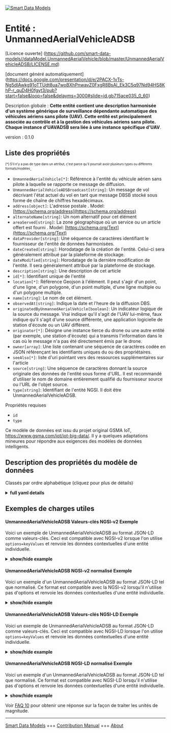 <!-- 10-Header -->  
[![Smart Data Models](https://smartdatamodels.org/wp-content/uploads/2022/01/SmartDataModels_logo.png "Logo")](https://smartdatamodels.org)  
Entité : UnmannedAerialVehicleADSB  
==================================<!-- /10-Header -->  
<!-- 15-License -->  
[Licence ouverte] (https://github.com/smart-data-models//dataModel.UnmannedAerialVehicle/blob/master/UnmannedAerialVehicleADSB/LICENSE.md)  
[document généré automatiquement] (https://docs.google.com/presentation/d/e/2PACX-1vTs-Ng5dIAwkg91oTTUdt8ua7woBXhPnwavZ0FxgR8BsAI_Ek3C5q97Nd94HS8KhP-r_quD4H0fgyt3/pub?start=false&loop=false&delayms=3000#slide=id.gb715ace035_0_60)  
<!-- /15-License -->  
<!-- 20-Description -->  
Description globale : **Cette entité contient une description harmonisée d'un système générique de surveillance dépendante automatique des véhicules aériens sans pilote (UAV). Cette entité est principalement associée au contrôle et à la gestion des véhicules aériens sans pilote. Chaque instance d'UAVADSB sera liée à une instance spécifique d'UAV**.  
version : 0.1.0  
<!-- /20-Description -->  
<!-- 30-PropertiesList -->  

## Liste des propriétés  

<sup><sub>[*] S'il n'y a pas de type dans un attribut, c'est parce qu'il pourrait avoir plusieurs types ou différents formats/modèles</sub></sup>.  
- `UnmannedAerialVehicle[*]`: Référence à l'entité du véhicule aérien sans pilote à laquelle se rapporte ce message de diffusion.  - `UnmannedAerialVehicleADSBroadcast[string]`: Un message de vol décrivant l'état actuel du vol en tant que message DBSB stocké sous forme de chaîne de chiffres hexadécimaux.  - `address[object]`: L'adresse postale  . Model: [https://schema.org/address](https://schema.org/address)- `alternateName[string]`: Un nom alternatif pour cet élément  - `areaServed[string]`: La zone géographique où un service ou un article offert est fourni  . Model: [https://schema.org/Text](https://schema.org/Text)- `dataProvider[string]`: Une séquence de caractères identifiant le fournisseur de l'entité de données harmonisées.  - `dateCreated[string]`: Horodatage de la création de l'entité. Celui-ci sera généralement attribué par la plateforme de stockage.  - `dateModified[string]`: Horodatage de la dernière modification de l'entité. Il sera généralement attribué par la plateforme de stockage.  - `description[string]`: Une description de cet article  - `id[*]`: Identifiant unique de l'entité  - `location[*]`: Référence Geojson à l'élément. Il peut s'agir d'un point, d'une ligne, d'un polygone, d'un point multiple, d'une ligne multiple ou d'un polygone multiple.  - `name[string]`: Le nom de cet élément.  - `observedAt[string]`: Indique la date et l'heure de la diffusion DBS.  - `originatedByUnmannedAerialVehicle[boolean]`: Un indicateur logique de la source du message. Vrai indique qu'il s'agit de l'UAV lui-même, faux indique qu'il s'agit d'une source différente, une application logicielle de station d'écoute ou un UAV différent.  - `originator[*]`: Désigne une instance tierce du drone ou une autre entité (par exemple, une station d'écoute) qui a transmis l'information dans le cas où le message n'a pas été directement émis par le drone.  - `owner[array]`: Une liste contenant une séquence de caractères codée en JSON référençant les identifiants uniques du ou des propriétaires.  - `seeAlso[*]`: liste d'uri pointant vers des ressources supplémentaires sur l'article  - `source[string]`: Une séquence de caractères donnant la source originale des données de l'entité sous forme d'URL. Il est recommandé d'utiliser le nom de domaine entièrement qualifié du fournisseur source ou l'URL de l'objet source.  - `type[string]`: Identifiant de l'entité NGSI. Il doit être UnmannedAerialVehicleADSB.  <!-- /30-PropertiesList -->  
<!-- 35-RequiredProperties -->  
Propriétés requises  
- `id`  - `type`  <!-- /35-RequiredProperties -->  
<!-- 40-RequiredProperties -->  
Ce modèle de données est issu du projet original GSMA IoT, https://www.gsma.com/iot/iot-big-data/. Il y a quelques adaptations mineures pour répondre aux exigences des modèles de données intelligents.  
<!-- /40-RequiredProperties -->  
<!-- 50-DataModelHeader -->  
## Description des propriétés du modèle de données  
Classés par ordre alphabétique (cliquez pour plus de détails)  
<!-- /50-DataModelHeader -->  
<!-- 60-ModelYaml -->  
<details><summary><strong>full yaml details</strong></summary>    
```yaml  
UnmannedAerialVehicleADSB:    
  description: 'This entity contains a harmonised description of a generic UnmannedAerialVehicle (UAV) Automatic Dependent Surveillance–Broadcast. This entity is primarily associated with the control and management of Unmanned Aerial Vehicles. Each UAVADSB instance will be related to a specific UAV instance.'    
  properties:    
    UnmannedAerialVehicle:    
      anyOf:    
        - description: 'Property. Identifier format of any NGSI entity'    
          maxLength: 256    
          minLength: 1    
          pattern: ^[\w\-\.\{\}\$\+\*\[\]`|~^@!,:\\]+$    
          type: string    
        - description: 'Property. Identifier format of any NGSI entity'    
          format: uri    
          type: string    
      description: 'Reference to the Unmanned Aerial Vehicle entity to which this broadcast message relates.'    
      x-ngsi:    
        type: Relationship    
    UnmannedAerialVehicleADSBroadcast:    
      description: 'A flight message describing the current flight status as a DBSB Message stored as a string of hexadecimal digits.'    
      type: string    
      x-ngsi:    
        type: Property    
    address:    
      description: 'The mailing address'    
      properties:    
        addressCountry:    
          description: 'Property. The country. For example, Spain. Model:''https://schema.org/addressCountry'''    
          type: string    
        addressLocality:    
          description: 'Property. The locality in which the street address is, and which is in the region. Model:''https://schema.org/addressLocality'''    
          type: string    
        addressRegion:    
          description: 'Property. The region in which the locality is, and which is in the country. Model:''https://schema.org/addressRegion'''    
          type: string    
        postOfficeBoxNumber:    
          description: 'Property. The post office box number for PO box addresses. For example, 03578. Model:''https://schema.org/postOfficeBoxNumber'''    
          type: string    
        postalCode:    
          description: 'Property. The postal code. For example, 24004. Model:''https://schema.org/https://schema.org/postalCode'''    
          type: string    
        streetAddress:    
          description: 'Property. The street address. Model:''https://schema.org/streetAddress'''    
          type: string    
      type: object    
      x-ngsi:    
        model: https://schema.org/address    
        type: Property    
    alternateName:    
      description: 'An alternative name for this item'    
      type: string    
      x-ngsi:    
        type: Property    
    areaServed:    
      description: 'The geographic area where a service or offered item is provided'    
      type: string    
      x-ngsi:    
        model: https://schema.org/Text    
        type: Property    
    dataProvider:    
      description: 'A sequence of characters identifying the provider of the harmonised data entity.'    
      type: string    
      x-ngsi:    
        type: Property    
    dateCreated:    
      description: 'Entity creation timestamp. This will usually be allocated by the storage platform.'    
      format: date-time    
      type: string    
      x-ngsi:    
        type: Property    
    dateModified:    
      description: 'Timestamp of the last modification of the entity. This will usually be allocated by the storage platform.'    
      format: date-time    
      type: string    
      x-ngsi:    
        type: Property    
    description:    
      description: 'A description of this item'    
      type: string    
      x-ngsi:    
        type: Property    
    id:    
      anyOf: &unmannedaerialvehicleadsb_-_properties_-_owner_-_items_-_anyof    
        - description: 'Property. Identifier format of any NGSI entity'    
          maxLength: 256    
          minLength: 1    
          pattern: ^[\w\-\.\{\}\$\+\*\[\]`|~^@!,:\\]+$    
          type: string    
        - description: 'Property. Identifier format of any NGSI entity'    
          format: uri    
          type: string    
      description: 'Unique identifier of the entity'    
      x-ngsi:    
        type: Property    
    location:    
      description: 'Geojson reference to the item. It can be Point, LineString, Polygon, MultiPoint, MultiLineString or MultiPolygon'    
      oneOf:    
        - description: 'Geoproperty. Geojson reference to the item. Point'    
          properties:    
            bbox:    
              items:    
                type: number    
              minItems: 4    
              type: array    
            coordinates:    
              items:    
                type: number    
              minItems: 2    
              type: array    
            type:    
              enum:    
                - Point    
              type: string    
          required:    
            - type    
            - coordinates    
          title: 'GeoJSON Point'    
          type: object    
        - description: 'Geoproperty. Geojson reference to the item. LineString'    
          properties:    
            bbox:    
              items:    
                type: number    
              minItems: 4    
              type: array    
            coordinates:    
              items:    
                items:    
                  type: number    
                minItems: 2    
                type: array    
              minItems: 2    
              type: array    
            type:    
              enum:    
                - LineString    
              type: string    
          required:    
            - type    
            - coordinates    
          title: 'GeoJSON LineString'    
          type: object    
        - description: 'Geoproperty. Geojson reference to the item. Polygon'    
          properties:    
            bbox:    
              items:    
                type: number    
              minItems: 4    
              type: array    
            coordinates:    
              items:    
                items:    
                  items:    
                    type: number    
                  minItems: 2    
                  type: array    
                minItems: 4    
                type: array    
              type: array    
            type:    
              enum:    
                - Polygon    
              type: string    
          required:    
            - type    
            - coordinates    
          title: 'GeoJSON Polygon'    
          type: object    
        - description: 'Geoproperty. Geojson reference to the item. MultiPoint'    
          properties:    
            bbox:    
              items:    
                type: number    
              minItems: 4    
              type: array    
            coordinates:    
              items:    
                items:    
                  type: number    
                minItems: 2    
                type: array    
              type: array    
            type:    
              enum:    
                - MultiPoint    
              type: string    
          required:    
            - type    
            - coordinates    
          title: 'GeoJSON MultiPoint'    
          type: object    
        - description: 'Geoproperty. Geojson reference to the item. MultiLineString'    
          properties:    
            bbox:    
              items:    
                type: number    
              minItems: 4    
              type: array    
            coordinates:    
              items:    
                items:    
                  items:    
                    type: number    
                  minItems: 2    
                  type: array    
                minItems: 2    
                type: array    
              type: array    
            type:    
              enum:    
                - MultiLineString    
              type: string    
          required:    
            - type    
            - coordinates    
          title: 'GeoJSON MultiLineString'    
          type: object    
        - description: 'Geoproperty. Geojson reference to the item. MultiLineString'    
          properties:    
            bbox:    
              items:    
                type: number    
              minItems: 4    
              type: array    
            coordinates:    
              items:    
                items:    
                  items:    
                    items:    
                      type: number    
                    minItems: 2    
                    type: array    
                  minItems: 4    
                  type: array    
                type: array    
              type: array    
            type:    
              enum:    
                - MultiPolygon    
              type: string    
          required:    
            - type    
            - coordinates    
          title: 'GeoJSON MultiPolygon'    
          type: object    
      x-ngsi:    
        type: Geoproperty    
    name:    
      description: 'The name of this item.'    
      type: string    
      x-ngsi:    
        type: Property    
    observedAt:    
      description: 'Indicates the date/time of the DBS broadcast.'    
      format: date-time    
      type: string    
      x-ngsi:    
        type: Property    
    originatedByUnmannedAerialVehicle:    
      description: 'A logical indicator of source of the message. True indicates it is the UAV itself, false indicates that it is a different source, a listening station software application or a different UAV.'    
      type: boolean    
      x-ngsi:    
        type: Property    
    originator:    
      anyOf:    
        - description: 'Property. Identifier format of any NGSI entity'    
          maxLength: 256    
          minLength: 1    
          pattern: ^[\w\-\.\{\}\$\+\*\[\]`|~^@!,:\\]+$    
          type: string    
        - description: 'Property. Identifier format of any NGSI entity'    
          format: uri    
          type: string    
      description: 'Refers to a third party UAV instance or other entity (e.g. listening station) that reported the information in the case the message was not directly originated by the UAV.'    
      x-ngsi:    
        type: Relationship    
    owner:    
      description: 'A List containing a JSON encoded sequence of characters referencing the unique Ids of the owner(s)'    
      items:    
        anyOf: *unmannedaerialvehicleadsb_-_properties_-_owner_-_items_-_anyof    
        description: 'Property. Unique identifier of the entity'    
      type: array    
      x-ngsi:    
        type: Property    
    seeAlso:    
      description: 'list of uri pointing to additional resources about the item'    
      oneOf:    
        - items:    
            format: uri    
            type: string    
          minItems: 1    
          type: array    
        - format: uri    
          type: string    
      x-ngsi:    
        type: Property    
    source:    
      description: 'A sequence of characters giving the original source of the entity data as a URL. Recommended to be the fully qualified domain name of the source provider, or the URL to the source object.'    
      type: string    
      x-ngsi:    
        type: Property    
    type:    
      description: 'NGSI Entity identifier. It has to be UnmannedAerialVehicleADSB'    
      enum:    
        - UnmannedAerialVehicleADSB    
      type: string    
      x-ngsi:    
        type: Property    
  required:    
    - id    
    - type    
  type: object    
  x-derived-from: ""    
  x-disclaimer: 'Redistribution and use in source and binary forms, with or without modification, are permitted  provided that the license conditions are met. Copyleft (c) 2021 Contributors to Smart Data Models Program'    
  x-license-url: https://github.com/smart-data-models/dataModel.UnmannedAerialVehicle/blob/master/UnmannedAerialVehicleADSB/LICENSE.md    
  x-model-schema: https://smart-data-models.github.io/dataModel.UnmannedAerialVehicle/UnmannedAerialVehicleADSB/schema.json    
  x-model-tags: GSMA    
  x-version: 0.1.0    
```  
</details>    
<!-- /60-ModelYaml -->  
<!-- 70-MiddleNotes -->  
<!-- /70-MiddleNotes -->  
<!-- 80-Examples -->  
## Exemples de charges utiles  
#### UnmannedAerialVehicleADSB Valeurs-clés NGSI-v2 Exemple  
Voici un exemple de UnmannedAerialVehicleADSB au format JSON-LD comme valeurs-clés. Ceci est compatible avec NGSI-v2 lorsque l'on utilise `options=keyValues` et renvoie les données contextuelles d'une entité individuelle.  
<details><summary><strong>show/hide example</strong></summary>    
```json  
{  
  "id": "urn:ngsi-ld:UAVADSB:1fa179a6-b507-4857-ad72-eb5513ef05c8",  
  "type": "UnmannedAutonomousVehicleADSB",  
  "source": "https://source.example.com",  
  "dataProvider": "https://provider.example.com",  
  "unmannedAutonomousVehicle": "urn:ngsi-ld:UAV:23821045-33d4-46ec-b777-98f461bf4856",  
  "observedAt": "2016-08-23T10:18:16Z",  
  "originatedByUnmannedAutonomousVehicle": false,  
  "originator": "urn:ngsi-ld:UAV:29935bbe-5922-11e8-9742-93bfb84686ec",  
  "UnmannedAutonomousVehicleADSBroadcast": "8D4840D6202CC371C32CE0576098"  
}  
```  
</details>  
#### UnmannedAerialVehicleADSB NGSI-v2 normalisé Exemple  
Voici un exemple d'un UnmannedAerialVehicleADSB au format JSON-LD tel que normalisé. Ce format est compatible avec la NGSI-v2 lorsqu'il n'utilise pas d'options et renvoie les données contextuelles d'une entité individuelle.  
<details><summary><strong>show/hide example</strong></summary>    
```json  
{  
  "id": "urn:ngsi-ld:UAVADSB:1fa179a6-b507-4857-ad72-eb5513ef05c8",  
  "type": "UnmannedAutonomousVehicleADSB",  
  "source": {  
    "type": "URL",  
    "value": "https://source.example.com"  
  },  
  "dataProvider": {  
    "type": "URL",  
    "value": "https://provider.example.com"  
  },  
  "unmannedAutonomousVehicle": {  
    "type": "Relationship",  
    "value": "urn:ngsi-ld:UAV:23821045-33d4-46ec-b777-98f461bf4856"  
  },  
  "observedAt": {  
    "type": "DateTime",  
    "value": "2016-08-23T10:18:16Z"  
  },  
  "originatedByUnmannedAutonomousVehicle": {  
    "type": "Boolean",  
    "value": false  
  },  
  "originator": {  
    "type": "Relationship",  
    "value": "urn:ngsi-ld:UAV:29935bbe-5922-11e8-9742-93bfb84686ec"  
  },  
  "UnmannedAutonomousVehicleADSBroadcast": {  
    "type": "Text",  
    "value": "8D4840D6202CC371C32CE0576098"  
  }  
}  
```  
</details>  
#### UnmannedAerialVehicleADSB Valeurs-clés NGSI-LD Exemple  
Voici un exemple de UnmannedAerialVehicleADSB au format JSON-LD comme valeurs-clés. Ceci est compatible avec NGSI-LD lorsque l'on utilise `options=keyValues` et renvoie les données contextuelles d'une entité individuelle.  
<details><summary><strong>show/hide example</strong></summary>    
```json  
{  
    "@context": [  
        "https://smart-data-models.github.io/dataModel.UnmannedAutonomousVehicle/UnmannedAutonomousVehicleADSB/context.jsonld",  
        "https://raw.githubusercontent.com/smart-data-models/dataModel.UnmannedAerialVehicle/master/context.jsonld"  
    ],  
    "id": "urn:ngsi-ld:UAVADSB:1fa179a6-b507-4857-ad72-eb5513ef05c8",  
    "type": "UnmannedAutonomousVehicleADSB",  
    "source": "https://source.example.com",  
    "dataProvider": "https://provider.example.com",  
    "unmannedAutonomousVehicle": "urn:ngsi-ld:UAV:23821045-33d4-46ec-b777-98f461bf4856",  
    "observedAt": "2016-08-23T10:18:16Z",  
    "originatedByUnmannedAutonomousVehicle": false,  
    "originator": "urn:ngsi-ld:UAV:29935bbe-5922-11e8-9742-93bfb84686ec",  
    "UnmannedAutonomousVehicleADSBroadcast": "8D4840D6202CC371C32CE0576098"  
}  
```  
</details>  
#### UnmannedAerialVehicleADSB NGSI-LD normalisé Exemple  
Voici un exemple d'un UnmannedAerialVehicleADSB au format JSON-LD tel que normalisé. Ce format est compatible avec NGSI-LD lorsqu'il n'utilise pas d'options et renvoie les données contextuelles d'une entité individuelle.  
<details><summary><strong>show/hide example</strong></summary>    
```json  
{  
    "@context": [  
        "https://smart-data-models.github.io/dataModel.UnmannedAutonomousVehicle/UnmannedAutonomousVehicleADSB/context.jsonld",  
        "https://raw.githubusercontent.com/smart-data-models/dataModel.UnmannedAerialVehicle/master/context.jsonld"  
    ],  
    "id": "urn:ngsi-ld:UAVADSB:1fa179a6-b507-4857-ad72-eb5513ef05c8",  
    "type": "UnmannedAutonomousVehicleADSB",  
    "source": {  
        "type": "Property",  
        "value": "https://source.example.com"  
    },  
    "dataProvider": {  
        "type": "Property",  
        "value": "https://provider.example.com"  
    },  
    "unmannedAutonomousVehicle": {  
        "type": "Relationship",  
        "object": "urn:ngsi-ld:UAV:23821045-33d4-46ec-b777-98f461bf4856"  
    },  
    "observedAt": {  
        "type": "Property",  
        "value": {  
            "@type": "DateTime",  
            "@value": "2016-08-23T10:18:16Z"  
        }  
    },  
    "originatedByUnmannedAutonomousVehicle": {  
        "type": "Property",  
        "value": false  
    },  
    "originator": {  
        "type": "Relationship",  
        "object": "urn:ngsi-ld:UAV:29935bbe-5922-11e8-9742-93bfb84686ec"  
    },  
    "UnmannedAutonomousVehicleADSBroadcast": {  
        "type": "Property",  
        "value": "8D4840D6202CC371C32CE0576098"  
    }  
}  
```  
</details><!-- /80-Examples -->  
<!-- 90-FooterNotes -->  
<!-- /90-FooterNotes -->  
<!-- 95-Units -->  
Voir [FAQ 10](https://smartdatamodels.org/index.php/faqs/) pour obtenir une réponse sur la façon de traiter les unités de magnitude.  
<!-- /95-Units -->  
<!-- 97-LastFooter -->  
---  
[Smart Data Models](https://smartdatamodels.org) +++ [Contribution Manual](https://bit.ly/contribution_manual) +++ [About](https://bit.ly/Introduction_SDM)<!-- /97-LastFooter -->  

